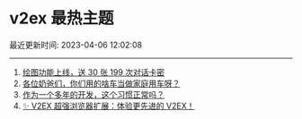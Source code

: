 # v2ex 最热主题

最近更新时间: 2023-04-06 12:02:08

--- 
1. [绘图功能上线，送 30 张 199 次对话卡密](https://www.v2ex.com/t/930125) 
2. [各位奶爸们，你们用的啥车当做家庭用车呀？](https://www.v2ex.com/t/930129) 
3. [作为一个多年的开发，这个习惯正常吗？](https://www.v2ex.com/t/930131) 
4. [✨ V2EX 超强浏览器扩展：体验更先进的 V2EX！](https://www.v2ex.com/t/930155) 

